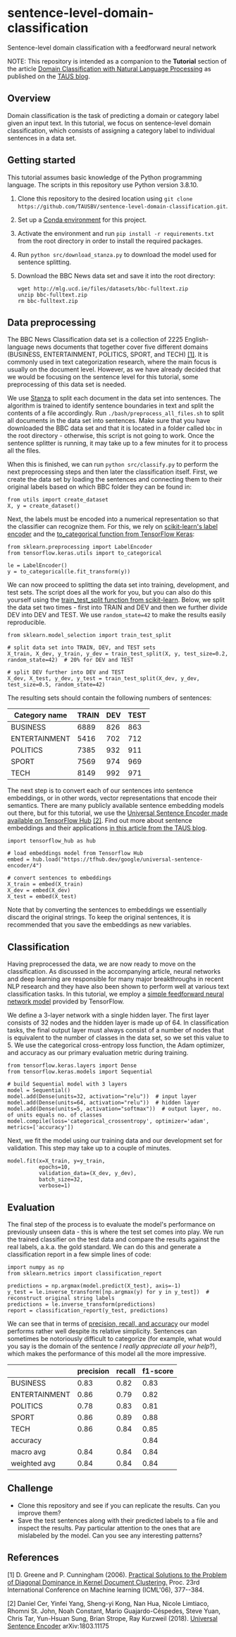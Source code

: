 # sentence-level-domain-classification
Sentence-level domain classification with a feedforward neural network

NOTE: This repository is intended as a companion to the **Tutorial** section of the article [Domain Classification with Natural Language Processing](https://www.taus.net) as published on the [TAUS blog](https://blog.taus.net).

## Overview

Domain classification is the task of predicting a domain or category label given an input text. In this tutorial, we focus on sentence-level domain classification, which consists of assigning a category label to individual sentences in a data set.

## Getting started

This tutorial assumes basic knowledge of the Python programming language. The scripts in this repository use Python version 3.8.10.

  1. Clone this repository to the desired location using ``` git clone https://github.com/TAUSBV/sentence-level-domain-classification.git ```.
  2. Set up a [Conda environment](https://docs.conda.io/projects/conda/en/latest/user-guide/tasks/manage-environments.html#creating-an-environment-with-commands)       for this project.
  3. Activate the environment and run ``` pip install -r requirements.txt ``` from the root directory in order to install the required packages.
  4. Run ``` python src/download_stanza.py ``` to download the model used for sentence splitting.
  5. Download the BBC News data set and save it into the root directory:
  
     ```
     wget http://mlg.ucd.ie/files/datasets/bbc-fulltext.zip
     unzip bbc-fulltext.zip
     rm bbc-fulltext.zip
     ```

## Data preprocessing

The BBC News Classification data set is a collection of 2225 English-language news documents that together cover five different domains (BUSINESS, ENTERTAINMENT, POLITICS, SPORT, and TECH) [[1]](#1). It is commonly used in text categorization research, where the main focus is usually on the document level. However, as we have already decided that we would be focusing on the sentence level for this tutorial, some preprocessing of this data set is needed.

We use [Stanza](https://stanfordnlp.github.io/stanza/index.html) to split each document in the data set into sentences. The algorithm is trained to identify sentence boundaries in text and split the contents of a file accordingly. Run ``` ./bash/preprocess_all_files.sh ``` to split all documents in the data set into sentences. Make sure that you have downloaded the BBC data set and that it is located in a folder called ``` bbc ``` in the root directory - otherwise, this script is not going to work. Once the sentence splitter is running, it may take up to a few minutes for it to process all the files.

When this is finished, we can run ``` python src/classify.py ``` to perform the next preprocessing steps and then later the classification itself. First, we create the data set by loading the sentences and connecting them to their original labels based on which BBC folder they can be found in:

```
from utils import create_dataset
X, y = create_dataset()
```

    
Next, the labels must be encoded into a numerical representation so that the classifier can recognize them. For this, we rely on [scikit-learn's label encoder](https://scikit-learn.org/stable/modules/generated/sklearn.preprocessing.LabelEncoder.html) and the [to_categorical function from TensorFlow Keras](https://www.tensorflow.org/api_docs/python/tf/keras/utils/to_categorical):

```
from sklearn.preprocessing import LabelEncoder
from tensorflow.keras.utils import to_categorical

le = LabelEncoder()
y = to_categorical(le.fit_transform(y))
```


We can now proceed to splitting the data set into training, development, and test sets. The script does all the work for you, but you can also do this yourself using the [train_test_split function from scikit-learn](https://scikit-learn.org/stable/modules/generated/sklearn.model_selection.train_test_split.html). Below, we split the data set two times - first into TRAIN and DEV and then we further divide DEV into DEV and TEST. We use ``` random_state=42 ``` to make the results easily reproducible.

```
from sklearn.model_selection import train_test_split

# split data set into TRAIN, DEV, and TEST sets
X_train, X_dev, y_train, y_dev = train_test_split(X, y, test_size=0.2, random_state=42)  # 20% for DEV and TEST

# split DEV further into DEV and TEST
X_dev, X_test, y_dev, y_test = train_test_split(X_dev, y_dev, test_size=0.5, random_state=42)
```

The resulting sets should contain the following numbers of sentences:

| Category name | TRAIN      | DEV       | TEST      |
| ------------- | ---------- | --------- | --------- |
| BUSINESS      | 6889       | 826       | 863       |
| ENTERTAINMENT | 5416       | 702       | 712       |
| POLITICS      | 7385       | 932       | 911       |
| SPORT         | 7569       | 974       | 969       |
| TECH          | 8149       | 992       | 971       |


The next step is to convert each of our sentences into sentence embeddings, or in other words, vector representations that encode their semantics. There are many publicly available sentence embedding models out there, but for this tutorial, we use the [Universal Sentence Encoder made available on TensorFlow Hub](https://tfhub.dev/google/universal-sentence-encoder/4) [[2]](#2). Find out more about sentence embeddings and their applications [in this article from the TAUS blog](https://blog.taus.net/what-are-sentence-embeddings-and-their-applications).

```
import tensorflow_hub as hub

# load embeddings model from Tensorflow Hub
embed = hub.load("https://tfhub.dev/google/universal-sentence-encoder/4")

# convert sentences to embeddings
X_train = embed(X_train)
X_dev = embed(X_dev)
X_test = embed(X_test)
```

Note that by converting the sentences to embeddings we essentially discard the original strings. To keep the original sentences, it is recommended that you save the embeddings as new variables. 

## Classification

Having preprocessed the data, we are now ready to move on the classification. As discussed in the accompanying article, neural networks and deep learning are responsible for many major breakthroughs in recent NLP research and they have also been shown to perform well at various text classification tasks. In this tutorial, we employ a [simple feedforward neural network model](https://www.tensorflow.org/guide/keras/sequential_model) provided by TensorFlow.

We define a 3-layer network with a single hidden layer. The first layer consists of 32 nodes and the hidden layer is made up of 64. In classification tasks, the final output layer must always consist of a number of nodes that is equivalent to the number of classes in the data set, so we set this value to 5. We use the categorical cross-entropy loss function, the Adam optimizer, and accuracy as our primary evaluation metric during training.

```
from tensorflow.keras.layers import Dense
from tensorflow.keras.models import Sequential

# build Sequential model with 3 layers
model = Sequential()
model.add(Dense(units=32, activation="relu"))  # input layer
model.add(Dense(units=64, activation="relu"))  # hidden layer
model.add(Dense(units=5, activation="softmax"))  # output layer, no. of units equals no. of classes
model.compile(loss='categorical_crossentropy', optimizer='adam', metrics=['accuracy'])
```

Next, we fit the model using our training data and our development set for validation. This step may take up to a couple of minutes.

```
model.fit(x=X_train, y=y_train,
          epochs=10,
          validation_data=(X_dev, y_dev),
          batch_size=32,
          verbose=1)
```

## Evaluation

The final step of the process is to evaluate the model's performance on previously unseen data - this is where the test set comes into play. We run the trained classifier on the test data and compare the results against the real labels, a.k.a. the gold standard. We can do this and generate a classification report in a few simple lines of code:

```
import numpy as np
from sklearn.metrics import classification_report

predictions = np.argmax(model.predict(X_test), axis=-1)
y_test = le.inverse_transform([np.argmax(y) for y in y_test])  # reconstruct original string labels
predictions = le.inverse_transform(predictions)
report = classification_report(y_test, predictions)
```

We can see that in terms of [precision, recall, and accuracy](https://datagroomr.com/precision-recall-and-f1-explained-in-plain-english/) our model performs rather well despite its relative simplicity. Sentences can sometimes be notoriously difficult to categorize (for example, what would you say is the domain of the sentence *I really appreciate all your help*?), which makes the performance of this model all the more impressive.

|               | precision | recall | f1-score |
| ------------- | --------- | ------ | -------- |
| BUSINESS      | 0.83      | 0.82   | 0.83     |
| ENTERTAINMENT | 0.86      | 0.79   | 0.82     |
| POLITICS      | 0.78      | 0.83   | 0.81     |
| SPORT         | 0.86      | 0.89   | 0.88     |
| TECH          | 0.86      | 0.84   | 0.85     |
| accuracy      |           |        | 0.84     |
| macro avg     | 0.84      | 0.84   | 0.84     |
| weighted avg  | 0.84      | 0.84   | 0.84     |

## Challenge

- Clone this repository and see if you can replicate the results. Can you improve them?
- Save the test sentences along with their predicted labels to a file and inspect the results. Pay particular attention to the ones that are mislabeled by the model. Can you see any interesting patterns?

## References

<a id="1">[1]</a> 
D. Greene and P. Cunningham (2006). 
[Practical Solutions to the Problem of Diagonal Dominance in Kernel Document Clustering.](http://mlg.ucd.ie/files/publications/greene06icml.pdf) 
Proc. 23rd International Conference on Machine learning (ICML'06), 377--384.

<a id="2">[2]</a>
Daniel Cer, Yinfei Yang, Sheng-yi Kong, Nan Hua, Nicole Limtiaco, Rhomni St. John, Noah Constant, Mario Guajardo-Céspedes, Steve Yuan, Chris Tar, Yun-Hsuan Sung, Brian Strope, Ray Kurzweil (2018).
[Universal Sentence Encoder](https://arxiv.org/abs/1803.11175)
arXiv:1803.11175
